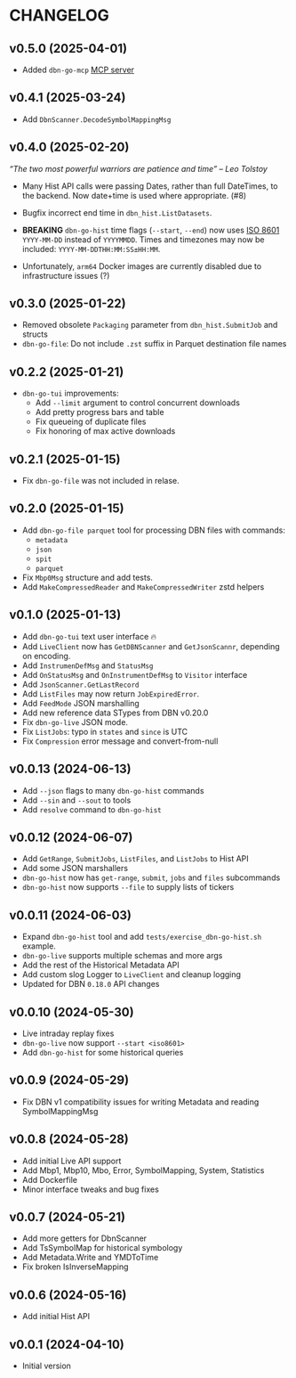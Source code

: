 # CHANGELOG

## v0.5.0 (2025-04-01)

 * Added `dbn-go-mcp` [MCP server](./cmd/dbn-go-mcp/README.md)

## v0.4.1 (2025-03-24)

 * Add `DbnScanner.DecodeSymbolMappingMsg`

## v0.4.0 (2025-02-20)

*“The two most powerful warriors are patience and time” – Leo Tolstoy*

 * Many Hist API calls were passing Dates, rather than full DateTimes, to the backend.   Now date+time is used where appropriate. (#8)
 * Bugfix incorrect end time in `dbn_hist.ListDatasets`.
 * **BREAKING** `dbn-go-hist` time flags (`--start`, `--end`) now uses [ISO 8601](https://www.iso.org/iso-8601-date-and-time-format.html) `YYYY-MM-DD` instead of `YYYYMMDD`.  Times and timezones may now be included: `YYYY-MM-DDTHH:MM:SS±HH:MM`.

  * Unfortunately, `arm64` Docker images are currently disabled due to infrastructure issues (?)

## v0.3.0 (2025-01-22)

 * Removed obsolete `Packaging` parameter from `dbn_hist.SubmitJob` and structs
 * `dbn-go-file`: Do not include `.zst` suffix in Parquet destination file names
 
## v0.2.2 (2025-01-21)

 * `dbn-go-tui` improvements:
   * Add `--limit` argument to control concurrent downloads
   * Add pretty progress bars and table
   * Fix queueing of duplicate files
   * Fix honoring of max active downloads

## v0.2.1 (2025-01-15)

 * Fix `dbn-go-file` was not included in relase.

## v0.2.0 (2025-01-15)

 * Add `dbn-go-file parquet` tool for processing DBN files with commands:
   * `metadata`
   * `json`
   * `spit`
   * `parquet`
 * Fix `Mbp0Msg` structure and add tests.
 * Add `MakeCompressedReader` and `MakeCompressedWriter` zstd helpers

## v0.1.0 (2025-01-13)

 * Add `dbn-go-tui` text user interface :fire:
 * Add `LiveClient` now has `GetDBNScanner` and `GetJsonScannr`, depending on encoding.
 * Add `InstrumenDefMsg` and `StatusMsg`
 * Add `OnStatusMsg` and `OnInstrumentDefMsg` to `Visitor` interface
 * Add `JsonScanner.GetLastRecord`
 * Add `ListFiles` may now return `JobExpiredError`.
 * Add `FeedMode` JSON marshalling
 * Add new reference data STypes from DBN v0.20.0
 * Fix `dbn-go-live` JSON mode.
 * Fix `ListJobs`: typo in `states` and `since` is UTC
 * Fix `Compression` error message and convert-from-null
 
## v0.0.13 (2024-06-13)

 * Add `--json` flags to many `dbn-go-hist` commands
 * Add `--sin` and `--sout` to tools
 * Add `resolve` command to `dbn-go-hist`

## v0.0.12 (2024-06-07)

 * Add `GetRange`, `SubmitJobs`, `ListFiles`, and `ListJobs` to Hist API
 * Add some JSON marshallers
 * `dbn-go-hist` now has `get-range`, `submit`, `jobs` and `files` subcommands
 * `dbn-go-hist` now supports `--file` to supply lists of tickers

## v0.0.11 (2024-06-03)

* Expand `dbn-go-hist` tool and add `tests/exercise_dbn-go-hist.sh` example.
* `dbn-go-live` supports multiple schemas and more args
* Add the rest of the Historical Metadata API
* Add custom slog Logger to `LiveClient` and cleanup logging
* Updated for DBN `0.18.0` API changes

## v0.0.10 (2024-05-30)

 * Live intraday replay fixes
 * `dbn-go-live` now support `--start <iso8601>`
 * Add `dbn-go-hist` for some historical queries

## v0.0.9 (2024-05-29)

 * Fix DBN v1 compatibility issues for writing Metadata and reading SymbolMappingMsg

## v0.0.8 (2024-05-28)
 
 * Add initial Live API support
 * Add Mbp1, Mbp10, Mbo, Error, SymbolMapping, System, Statistics
 * Add Dockerfile
 * Minor interface tweaks and bug fixes

## v0.0.7 (2024-05-21)

 * Add more getters for DbnScanner
 * Add TsSymbolMap for historical symbology
 * Add Metadata.Write and YMDToTime
 * Fix broken IsInverseMapping

## v0.0.6 (2024-05-16)

 * Add initial Hist API

## v0.0.1 (2024-04-10)

 * Initial version
